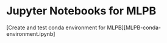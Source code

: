 # Jupyter Notebooks for MLPB

[Create and test conda environment for MLPB][MLPB-conda-environment.ipynb]
